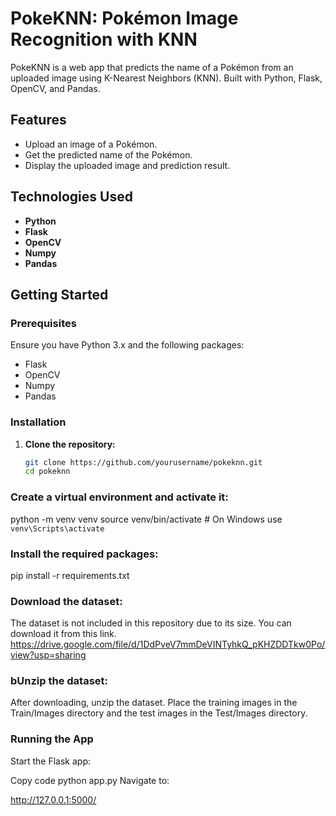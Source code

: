 # PokeKNN: Pokémon Image Recognition with KNN

PokeKNN is a web app that predicts the name of a Pokémon from an uploaded image using K-Nearest Neighbors (KNN). Built with Python, Flask, OpenCV, and Pandas.

## Features
- Upload an image of a Pokémon.
- Get the predicted name of the Pokémon.
- Display the uploaded image and prediction result.

## Technologies Used
- **Python**
- **Flask**
- **OpenCV**
- **Numpy**
- **Pandas**

## Getting Started

### Prerequisites
Ensure you have Python 3.x and the following packages:
- Flask
- OpenCV
- Numpy
- Pandas

### Installation
1. **Clone the repository:**
   ```sh
   git clone https://github.com/yourusername/pokeknn.git
   cd pokeknn

### Create a virtual environment and activate it:


python -m venv venv
source venv/bin/activate  # On Windows use `venv\Scripts\activate`

### Install the required packages:

pip install -r requirements.txt

### Download the dataset:
The dataset is not included in this repository due to its size. You can download it from this link.
https://drive.google.com/file/d/1DdPveV7mmDeVINTyhkQ_pKHZDDTkw0Po/view?usp=sharing

### bUnzip the dataset:
After downloading, unzip the dataset. Place the training images in the Train/Images directory and the test images in the Test/Images directory.

### Running the App
Start the Flask app:


Copy code
python app.py
Navigate to:

http://127.0.0.1:5000/

